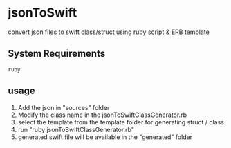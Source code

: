 # jsonToSwift
convert json files to swift class/struct using ruby script &amp; ERB template

## System Requirements
    ruby

## usage 

1. Add the json in "sources" folder
2. Modify the class name in the jsonToSwiftClassGenerator.rb
3. select the template from the template folder for generating struct / class 
4. run "ruby jsonToSwiftClassGenerator.rb"
5. generated swift file will be available in the "generated" folder
